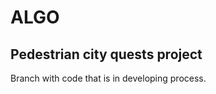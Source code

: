 # ALGO
Pedestrian city quests project
-------------------------------

Branch with code that is in developing process.

